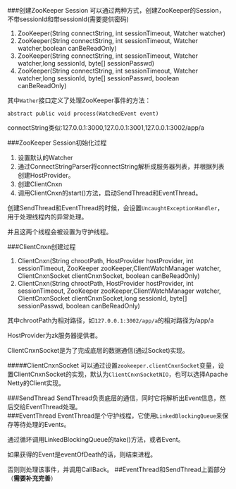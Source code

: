 ###创建ZooKeeper Session
可以通过两种方式，创建ZooKeeper的Session，不带sessionId和带sessionId(需要提供密码)

1.	ZooKeeper(String connectString, int sessionTimeout, Watcher watcher)
2.	ZooKeeper(String connectString, int sessionTimeout, Watcher watcher,boolean canBeReadOnly)
3.	ZooKeeper(String connectString, int sessionTimeout, Watcher watcher,long sessionId, byte[] sessionPasswd)
4.	ZooKeeper(String connectString, int sessionTimeout, Watcher watcher,long sessionId, byte[] sessionPasswd, boolean canBeReadOnly)

其中`Wather`接口定义了处理ZooKeeper事件的方法：
	
	abstract public void process(WatchedEvent event)
	
connectString类似:127.0.0.1:3000,127.0.0.1:3001,127.0.0.1:3002/app/a 

###ZooKeeper Session初始化过程
1.	设置默认的Watcher
2.	通过ConnectStringParser将connectString解析成服务器列表，并根据列表创建HostProvider。
3.	创建ClientCnxn 
4.	调用ClientCnxn的start()方法，启动SendThread和EventThread。

创建SendThread和EventThread的时候，会设置`UncaughtExceptionHandler`，用于处理线程内的异常处理。

并且这两个线程会被设置为守护线程。



###ClientCnxn创建过程
1.	ClientCnxn(String chrootPath, HostProvider hostProvider, int sessionTimeout, ZooKeeper zooKeeper,ClientWatchManager watcher, ClientCnxnSocket clientCnxnSocket, boolean canBeReadOnly)
2.	ClientCnxn(String chrootPath, HostProvider hostProvider, int sessionTimeout, ZooKeeper zooKeeper,ClientWatchManager watcher, ClientCnxnSocket clientCnxnSocket,long sessionId, byte[] sessionPasswd, boolean canBeReadOnly)          
            
            
其中chrootPath为相对路径，如`127.0.0.1:3002/app/a`的相对路径为/app/a

HostProvider为zk服务器提供者。

ClientCnxnSocket是为了完成底层的数据通信(通过Socket)实现。

#####ClientCnxnSocket
可以通过设置`zookeeper.clientCnxnSocket`变量，设置ClientCnxnSocket的实现，默认为`ClientCnxnSocketNIO`，也可以选择Apache Netty的Client实现。
            
            
###SendThread
SendThread负责底层的通信，同时它将解析出Event信息，然后交给EventThread处理。            
###EventThread
EventThread是个守护线程，它使用`LinkedBlockingQueue`来保存等待处理的Events。

通过循环调用LinkedBlockingQueue的take()方法，或者Event。

如果获得的Event是eventOfDeath的话，则结束进程。

否则则处理该事件，并调用CallBack。
##EventThread和SendThread上面部分（**需要补充完善**）


 